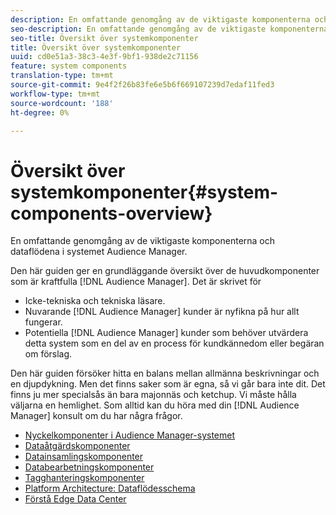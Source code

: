 ```yaml
---
description: En omfattande genomgång av de viktigaste komponenterna och dataflödena i systemet Audience Manager.
seo-description: En omfattande genomgång av de viktigaste komponenterna och dataflödena i systemet Audience Manager.
seo-title: Översikt över systemkomponenter
title: Översikt över systemkomponenter
uuid: cd0e51a3-38c3-4e3f-9bf1-938de2c71156
feature: system components
translation-type: tm+mt
source-git-commit: 9e4f2f26b83fe6e5b6f669107239d7edaf11fed3
workflow-type: tm+mt
source-wordcount: '188'
ht-degree: 0%

---
```



# Översikt över systemkomponenter{#system-components-overview}

En omfattande genomgång av de viktigaste komponenterna och dataflödena i systemet Audience Manager.

<!-- 

c_compintro.xml

 -->

Den här guiden ger en grundläggande översikt över de huvudkomponenter som är kraftfulla [!DNL Audience Manager]. Det är skrivet för

* Icke-tekniska och tekniska läsare.
* Nuvarande [!DNL Audience Manager] kunder är nyfikna på hur allt fungerar.
* Potentiella [!DNL Audience Manager] kunder som behöver utvärdera detta system som en del av en process för kundkännedom eller begäran om förslag.

Den här guiden försöker hitta en balans mellan allmänna beskrivningar och en djupdykning. Men det finns saker som är egna, så vi går bara inte dit. Det finns ju mer specialsås än bara majonnäs och ketchup. Vi måste hålla väljarna en hemlighet. Som alltid kan du höra med din [!DNL Audience Manager] konsult om du har några frågor.

* [Nyckelkomponenter i Audience Manager-systemet](/help/using/reference/system-components/components-stack.md)
* [Dataåtgärdskomponenter](/help/using/reference/system-components/components-data-action.md)
* [Datainsamlingskomponenter](/help/using/reference/system-components/components-data-collection.md)
* [Databearbetningskomponenter](/help/using/reference/system-components/components-data-processing.md)
* [Tagghanteringskomponenter](/help/using/reference/system-components/components-tag-management.md)
* [Platform Architecture: Dataflödesschema](/help/using/reference/system-components/components-platform-architecture.md)
* [Förstå Edge Data Center](/help/using/reference/system-components/components-edge.md)

